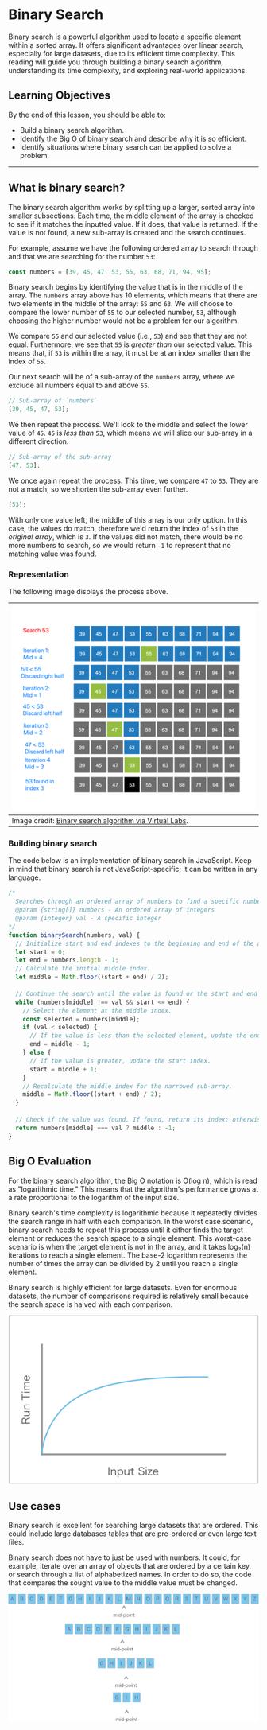 # Binary Search

Binary search is a powerful algorithm used to locate a specific element within a sorted array. It offers significant advantages over linear search, especially for large datasets, due to its efficient time complexity. This reading will guide you through building a binary search algorithm, understanding its time complexity, and exploring real-world applications.

## Learning Objectives

By the end of this lesson, you should be able to:

- Build a binary search algorithm.
- Identify the Big O of binary search and describe why it is so efficient.
- Identify situations where binary search can be applied to solve a problem.

---

## What is binary search?

The binary search algorithm works by splitting up a larger, sorted array into smaller subsections. Each time, the middle element of the array is checked to see if it matches the inputted value. If it does, that value is returned. If the value is not found, a new sub-array is created and the search continues.

For example, assume we have the following ordered array to search through and that we are searching for the number `53`:

```javascript
const numbers = [39, 45, 47, 53, 55, 63, 68, 71, 94, 95];
```

Binary search begins by identifying the value that is in the middle of the array. The `numbers` array above has 10 elements, which means that there are two elements in the middle of the array: `55` and `63`. We will choose to compare the lower number of `55` to our selected number, `53`, although choosing the higher number would not be a problem for our algorithm.

We compare `55` and our selected value (i.e., `53`) and see that they are not equal. Furthermore, we see that `55` is _greater than_ our selected value. This means that, if `53` is within the array, it must be at an index smaller than the index of `55`.

Our next search will be of a sub-array of the `numbers` array, where we exclude all numbers equal to and above `55`.

```javascript
// Sub-array of `numbers`
[39, 45, 47, 53];
```

We then repeat the process. We'll look to the middle and select the lower value of `45`. `45` is _less than_ `53`, which means we will slice our sub-array in a different direction.

```javascript
// Sub-array of the sub-array
[47, 53];
```

We once again repeat the process. This time, we compare `47` to `53`. They are not a match, so we shorten the sub-array even further.

```javascript
[53];
```

With only one value left, the middle of this array is our only option. In this case, the values do match, therefore we'd return the index of `53` in the _original array_, which is `3`. If the values did not match, there would be no more numbers to search, so we would return `-1` to represent that no matching value was found.

### Representation

The following image displays the process above.

| ![binary search representation](./assets/binary-search.png)                                                                                             |
| ------------------------------------------------------------------------------------------------------------------------------------------------------- |
| Image credit: [Binary search algorithm via Virtual Labs](https://ds1-iiith.vlabs.ac.in/exp/unsorted-arrays/binary-search/binary-search-algorithm.html). |

### Building binary search

The code below is an implementation of binary search in JavaScript. Keep in mind that binary search is not JavaScript-specific; it can be written in any language.

```javascript
/*
  Searches through an ordered array of numbers to find a specific number. If found, the index of the number is returned. If not found, the value `-1` is returned.
  @param {string[]} numbers - An ordered array of integers
  @param {integer} val - A specific integer
*/
function binarySearch(numbers, val) {
  // Initialize start and end indexes to the beginning and end of the array, respectively.
  let start = 0;
  let end = numbers.length - 1;
  // Calculate the initial middle index.
  let middle = Math.floor((start + end) / 2);

  // Continue the search until the value is found or the start and end indexes cross each other.
  while (numbers[middle] !== val && start <= end) {
    // Select the element at the middle index.
    const selected = numbers[middle];
    if (val < selected) {
      // If the value is less than the selected element, update the end index.
      end = middle - 1;
    } else {
      // If the value is greater, update the start index.
      start = middle + 1;
    }
    // Recalculate the middle index for the narrowed sub-array.
    middle = Math.floor((start + end) / 2);
  }

  // Check if the value was found. If found, return its index; otherwise, return -1.
  return numbers[middle] === val ? middle : -1;
}
```

## Big O Evaluation

For the binary search algorithm, the Big O notation is O(log n), which is read as "logarithmic time." This means that the algorithm's performance grows at a rate proportional to the logarithm of the input size.

Binary search's time complexity is logarithmic because it repeatedly divides the search range in half with each comparison. In the worst case scenario, binary search needs to repeat this process until it either finds the target element or reduces the search space to a single element. This worst-case scenario is when the target element is not in the array, and it takes log₂(n) iterations to reach a single element. The base-2 logarithm represents the number of times the array can be divided by 2 until you reach a single element.

Binary search is highly efficient for large datasets. Even for enormous datasets, the number of comparisons required is relatively small because the search space is halved with each comparison.

![Logarithmic time complexity.](./assets/logarithmic.png)

## Use cases

Binary search is excellent for searching large datasets that are ordered. This could include large databases tables that are pre-ordered or even large text files.

Binary search does not have to just be used with numbers. It could, for example, iterate over an array of objects that are ordered by a certain key, or search through a list of alphabetized names. In order to do so, the code that compares the sought value to the middle value must be changed.

![Binary search with letters.](./assets/binary-search-alphabet.png)
